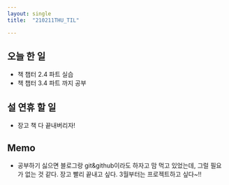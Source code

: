 ```yaml
---
layout: single
title:  "210211THU_TIL"

---
```


## 오늘 한 일

* 책 챕터 2.4 파트 실습
* 책 챕터 3.4 파트 까지 공부

## 설 연휴 할 일

* 장고 책 다 끝내버리자!

## Memo

* 공부하기 싫으면 블로그랑 git&github이라도 하자고 맘 먹고 있었는데, 그럴 필요가 없는 것 같다. 장고 빨리 끝내고 싶다. 3월부터는 프로젝트하고 싶다~!!